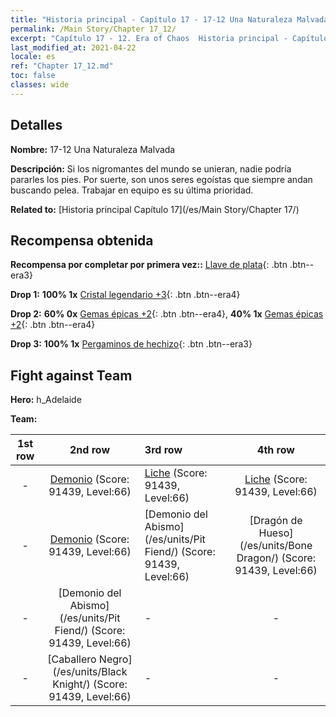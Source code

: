 ```yaml
---
title: "Historia principal - Capítulo 17 - 17-12 Una Naturaleza Malvada"
permalink: /Main Story/Chapter 17_12/
excerpt: "Capítulo 17 - 12. Era of Chaos  Historia principal - Capítulo 17_12. 17-12 Una Naturaleza Malvada"
last_modified_at: 2021-04-22
locale: es
ref: "Chapter 17_12.md"
toc: false
classes: wide
---
```


## Detalles

 **Nombre:** 17-12 Una Naturaleza Malvada

 **Descripción:** Si los nigromantes del mundo se unieran, nadie podría pararles los pies. Por suerte, son unos seres egoístas que siempre andan buscando pelea. Trabajar en equipo es su última prioridad.

 **Related to:** [Historia principal Capítulo 17](/es/Main Story/Chapter 17/)

## Recompensa obtenida

 **Recompensa por completar por primera vez::** [Llave de plata](/ItemsES/con_693/){: .btn .btn--era3}

 **Drop 1:** **100% 1x** [Cristal legendario +3](/ItemsES/mat_59/){: .btn .btn--era4}

 **Drop 2:** **60% 0x** [Gemas épicas +2](/ItemsES/mat_51/){: .btn .btn--era4}, **40% 1x** [Gemas épicas +2](/ItemsES/mat_51/){: .btn .btn--era4}

 **Drop 3:** **100% 1x** [Pergaminos de hechizo](/ItemsES/con_694/){: .btn .btn--era3}


## Fight against Team
 **Hero:** h_Adelaide

 **Team:**


  | 1st row | 2nd row | 3rd row | 4th row |
  |:----:|:----:|:----|:----:|
  | - | [Demonio](/es/units/Demon/) (Score: 91439, Level:66)  | [Liche](/es/units/Lich/) (Score: 91439, Level:66)  | [Liche](/es/units/Lich/) (Score: 91439, Level:66)  |
  | - | [Demonio](/es/units/Demon/) (Score: 91439, Level:66)  | [Demonio del Abismo](/es/units/Pit Fiend/) (Score: 91439, Level:66)  | [Dragón de Hueso](/es/units/Bone Dragon/) (Score: 91439, Level:66)  |
  | - | [Demonio del Abismo](/es/units/Pit Fiend/) (Score: 91439, Level:66)  | - | - |
  | - | [Caballero Negro](/es/units/Black Knight/) (Score: 91439, Level:66)  | - | - |


